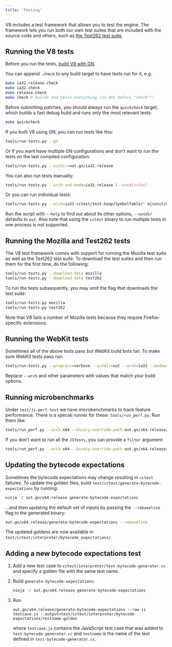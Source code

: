```yaml
---
title: 'Testing'
---
```

V8 includes a test framework that allows you to test the engine. The framework lets you run both our own test suites that are included with the source code and others, such as [the Test262 test suite](https://github.com/tc39/test262).

## Running the V8 tests

Before you run the tests, [build V8 with GN](/docs/build-gn).

You can append `.check` to any build target to have tests run for it, e.g.

```bash
make ia32.release.check
make ia32.check
make release.check
make check # builds and tests everything (no dot before "check"!)
```

Before submitting patches, you should always run the `quickcheck` target, which builds a fast debug build and runs only the most relevant tests:

```bash
make quickcheck
```

If you built V8 using GN, you can run tests like this:

```bash
tools/run-tests.py --gn
```

Or if you want have multiple GN configurations and don’t want to run the tests on the last compiled configuration:

```bash
tools/run-tests.py --outdir=out.gn/ia32.release
```

You can also run tests manually:

```bash
tools/run-tests.py --arch-and-mode=ia32.release [--outdir=foo]
```

Or you can run individual tests:

```bash
tools/run-tests.py --arch=ia32 cctest/test-heap/SymbolTable/* mjsunit/delete-in-eval
```

Run the script with `--help` to find out about its other options, `--outdir` defaults to `out`. Also note that using the `cctest` binary to run multiple tests in one process is not supported.

## Running the Mozilla and Test262 tests

The V8 test framework comes with support for running the Mozilla test suite as well as the Test262 test suite. To download the test suites and then run them for the first time, do the following:

```bash
tools/run-tests.py --download-data mozilla
tools/run-tests.py --download-data test262
```

To run the tests subsequently, you may omit the flag that downloads the test suite:

```bash
tools/run-tests.py mozilla
tools/run-tests.py test262
```

Note that V8 fails a number of Mozilla tests because they require Firefox-specific extensions.

## Running the WebKit tests

Sometimes all of the above tests pass but WebKit build bots fail. To make sure WebKit tests pass run:

```bash
tools/run-tests.py --progress=verbose --outdir=out --arch=ia32 --mode=release webkit --timeout=200
```

Replace `--arch` and other parameters with values that match your build options.

## Running microbenchmarks

Under `test/js-perf-test` we have microbenchmarks to track feature performance. There is a special runner for these: `tools/run_perf.py`. Run them like:

```bash
tools/run_perf.py --arch x64 --binary-override-path out.gn/x64.release/d8 test/js-perf-test/JSTests.json
```

If you don’t want to run all the `JSTests`, you can provide a `filter` argument:

```bash
tools/run_perf.py --arch x64 --binary-override-path out.gn/x64.release/d8 --filter JSTests/TypedArrays test/js-perf-test/JSTests.json
```

## Updating the bytecode expectations

Sometimes the bytecode expectations may change resulting in `cctest` failures. To update the golden files, build `test/cctest/generate-bytecode-expectations` by running:

```bash
ninja -C out.gn/x64.release generate-bytecode-expectations
```

…and then updating the default set of inputs by passing the `--rebaseline` flag to the generated binary:

```bash
out.gn/x64.release/generate-bytecode-expectations --rebaseline
```

The updated goldens are now available in `test/cctest/interpreter/bytecode_expectations/`.

## Adding a new bytecode expectations test

1. Add a new test case to `cctest/interpreter/test-bytecode-generator.cc` and specify a golden file with the same test name.

1. Build `generate-bytecode-expectations`:

    ```bash
    ninja -C out.gn/x64.release generate-bytecode-expectations
    ```

1. Run

    ```
    out.gn/x64.release/generate-bytecode-expectations --raw-js testcase.js --output=test/cctest/interpreter/bytecode-expectations/testname.golden
    ```

    where `testcase.js` contains the JavaScript test case that was added to `test-bytecode-generator.cc` and `testname` is the name of the test defined in `test-bytecode-generator.cc`.
